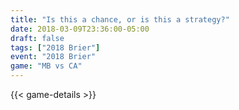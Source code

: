 ```yaml
---
title: "Is this a chance, or is this a strategy?"
date: 2018-03-09T23:36:00-05:00
draft: false
tags: ["2018 Brier"]
event: "2018 Brier"
game: "MB vs CA"
---
```

{{< game-details >}}
<!--more--> 